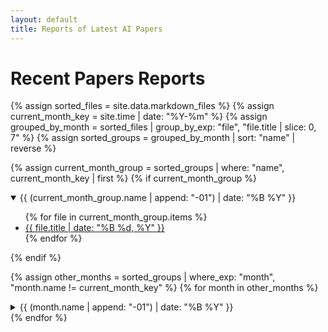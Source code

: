 ```yaml
---
layout: default
title: Reports of Latest AI Papers
---
```


# Recent Papers Reports

{% assign sorted_files = site.data.markdown_files %}
{% assign current_month_key = site.time | date: "%Y-%m" %}
{% assign grouped_by_month = sorted_files | group_by_exp: "file", "file.title | slice: 0, 7" %}
{% assign sorted_groups = grouped_by_month | sort: "name" | reverse %}

{% assign current_month_group = sorted_groups | where: "name", current_month_key | first %}
{% if current_month_group %}
<details open>
  <summary>{{ (current_month_group.name | append: "-01") | date: "%B %Y" }}</summary>
  <ul>
  {% for file in current_month_group.items %}
    <li><a href="{{ file.url }}">{{ file.title | date: "%B %d, %Y" }}</a></li>
  {% endfor %}
  </ul>
</details>
{% endif %}

{% assign other_months = sorted_groups | where_exp: "month", "month.name != current_month_key" %}
{% for month in other_months %}
  <details>
    <summary>{{ (month.name | append: "-01") | date: "%B %Y" }}</summary>
    <ul>
    {% for file in month.items %}
      <li><a href="{{ file.url }}">{{ file.title | date: "%B %d, %Y" }}</a></li>
    {% endfor %}
    </ul>
  </details>
{% endfor %}
